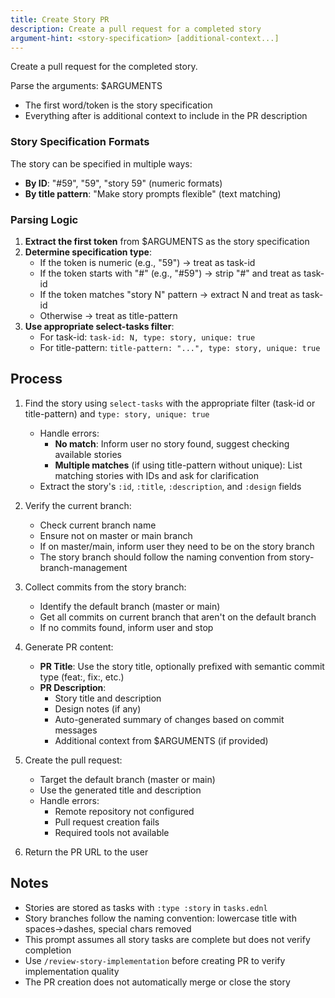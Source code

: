 ```yaml
---
title: Create Story PR
description: Create a pull request for a completed story
argument-hint: <story-specification> [additional-context...]
---
```


Create a pull request for the completed story.

Parse the arguments: $ARGUMENTS
- The first word/token is the story specification
- Everything after is additional context to include in the PR description

### Story Specification Formats

The story can be specified in multiple ways:
- **By ID**: "#59", "59", "story 59" (numeric formats)
- **By title pattern**: "Make story prompts flexible" (text matching)

### Parsing Logic

1. **Extract the first token** from $ARGUMENTS as the story specification
2. **Determine specification type**:
   - If the token is numeric (e.g., "59") → treat as task-id
   - If the token starts with "#" (e.g., "#59") → strip "#" and treat as task-id
   - If the token matches "story N" pattern → extract N and treat as task-id
   - Otherwise → treat as title-pattern
3. **Use appropriate select-tasks filter**:
   - For task-id: `task-id: N, type: story, unique: true`
   - For title-pattern: `title-pattern: "...", type: story, unique: true`

## Process

1. Find the story using `select-tasks` with the appropriate filter (task-id or title-pattern) and `type: story, unique: true`
   - Handle errors:
     - **No match**: Inform user no story found, suggest checking available stories
     - **Multiple matches** (if using title-pattern without unique): List matching stories with IDs and ask for clarification
   - Extract the story's `:id`, `:title`, `:description`, and `:design` fields

2. Verify the current branch:
   - Check current branch name
   - Ensure not on master or main branch
   - If on master/main, inform user they need to be on the story branch
   - The story branch should follow the naming convention from story-branch-management

3. Collect commits from the story branch:
   - Identify the default branch (master or main)
   - Get all commits on current branch that aren't on the default branch
   - If no commits found, inform user and stop

4. Generate PR content:
   - **PR Title**: Use the story title, optionally prefixed with semantic commit type (feat:, fix:, etc.)
   - **PR Description**:
     - Story title and description
     - Design notes (if any)
     - Auto-generated summary of changes based on commit messages
     - Additional context from $ARGUMENTS (if provided)

5. Create the pull request:
   - Target the default branch (master or main)
   - Use the generated title and description
   - Handle errors:
     - Remote repository not configured
     - Pull request creation fails
     - Required tools not available

6. Return the PR URL to the user

## Notes

- Stories are stored as tasks with `:type :story` in `tasks.ednl`
- Story branches follow the naming convention: lowercase title with spaces→dashes, special chars removed
- This prompt assumes all story tasks are complete but does not verify completion
- Use `/review-story-implementation` before creating PR to verify implementation quality
- The PR creation does not automatically merge or close the story
